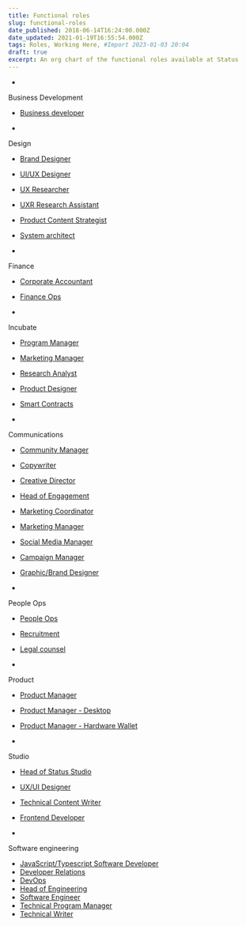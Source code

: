 ```yaml
---
title: Functional roles
slug: functional-roles
date_published: 2018-06-14T16:24:00.000Z
date_updated: 2021-01-19T16:55:54.000Z
tags: Roles, Working Here, #Import 2023-01-03 20:04
draft: true
excerpt: An org chart of the functional roles available at Status
---
```


- 
Business Development

- [Business developer](__GHOST_URL__/business-developer/)

- 
Design

- [Brand Designer](__GHOST_URL__/brand-designer/)
- [UI/UX Designer](__GHOST_URL__/ui-ux-designer/)
- [UX Researcher](__GHOST_URL__/ux-researcher/)
- [UXR Research Assistant](__GHOST_URL__/uxr-research-assistant/)
- [Product Content Strategist](__GHOST_URL__/product-content-strategist/)
- [System architect](__GHOST_URL__/systems-arc/)

- 
Finance

- [Corporate Accountant](__GHOST_URL__/corporate-accountant/)
- [Finance Ops](__GHOST_URL__/finance-ops/)

- 
Incubate

- [Program Manager](__GHOST_URL__/incubator-program-manager/)
- [Marketing Manager](__GHOST_URL__/marketing-manager-incubate/)
- [Research Analyst](__GHOST_URL__/research-analyst-incubate/)
- [Product Designer](__GHOST_URL__/product-designer-incubate/)
- [Smart Contracts](__GHOST_URL__/smart-contracts/)

- 
Communications

- [Community Manager](__GHOST_URL__/community-manager/)
- [Copywriter](__GHOST_URL__/copywriter/)
- [Creative Director](__GHOST_URL__/creative-director/)
- [Head of Engagement](__GHOST_URL__/head-of-engagement/)
- [Marketing Coordinator](__GHOST_URL__/marketing-coordinator/)
- [Marketing Manager](__GHOST_URL__/marketing-manager/)
- [Social Media Manager](__GHOST_URL__/social-media-manager/)
- [Campaign Manager](__GHOST_URL__/campaign-manager/)
- [Graphic/Brand Designer](__GHOST_URL__/graphic-brand-designer/)

- 
People Ops

- [People Ops](__GHOST_URL__/people-ops/)
- [Recruitment](__GHOST_URL__/recruiter/)
- [Legal counsel](__GHOST_URL__/legal-counsel/)

- 
Product

- [Product Manager](__GHOST_URL__/product-manager/)
- [Product Manager - Desktop](__GHOST_URL__/product-manager-desktop/)
- [Product Manager - Hardware Wallet](__GHOST_URL__/product-manager-hardware-wallet/)

- 
Studio

- [Head of Status Studio](__GHOST_URL__/head-of-status-studio/)
- [UX/UI Designer](__GHOST_URL__/ui-ux-designer-studio/)
- [Technical Content Writer](__GHOST_URL__/technical-content-writer-studio/)
- [Frontend Developer](__GHOST_URL__/front-end-developer-studio//)

- 
Software engineering

- [JavaScript/Typescript Software Developer](__GHOST_URL__/javascript-typescript-software-developer/)
- [Developer Relations](__GHOST_URL__/developer-relations/)
- [DevOps](__GHOST_URL__/devops/)
- [Head of Engineering](__GHOST_URL__/head-of-engineering/)
- [Software Engineer](__GHOST_URL__/software-engineer-clojure/)
- [Technical Program Manager](__GHOST_URL__/technical-program-manager/)
- [Technical Writer](__GHOST_URL__/technical-writer/)
